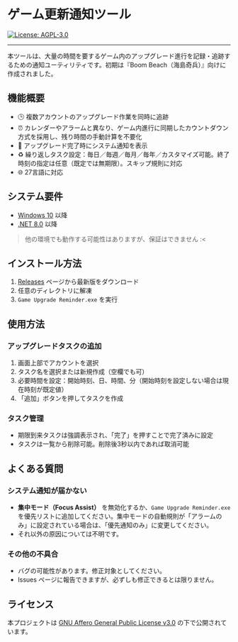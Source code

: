 ﻿# ゲーム更新通知ツール

[![License: AGPL-3.0](https://img.shields.io/badge/License-AGPL--3.0-blue.svg)](https://opensource.org/licenses/AGPL-3.0)

---

本ツールは、大量の時間を要するゲーム内のアップグレード進行を記録・追跡するための通知ユーティリティです。初期は『Boom Beach（海島奇兵）』向けに作成されました。

## 機能概要

- 🕒 複数アカウントのアップグレード作業を同時に追跡
- ⏰ カレンダーやアラームと異なり、ゲーム内進行に同期したカウントダウン方式を採用し、残り時間の手動計算を不要化
- 🔔 アップグレード完了時にシステム通知を表示
- ♻️ 繰り返しタスク設定：毎日／毎週／毎月／毎年／カスタマイズ可能。終了時刻の指定は任意（既定では無期限）。スキップ規則に対応
- 🌐 27言語に対応

## システム要件

- [Windows 10](https://www.microsoft.com/en-ca/software-download/windows10) 以降
- [.NET 8.0](https://dotnet.microsoft.com/en-us/download/dotnet/8.0) 以降

> 他の環境でも動作する可能性はありますが、保証はできません :<

## インストール方法

1. [Releases](https://github.com/YuanXiQWQ/Game-Upgrade-Reminder/releases) ページから最新版をダウンロード
2. 任意のディレクトリに解凍
3. `Game Upgrade Reminder.exe` を実行

## 使用方法

### アップグレードタスクの追加

1. 画面上部でアカウントを選択
2. タスク名を選択または新規作成（空欄でも可）
3. 必要時間を設定：開始時刻、日、時間、分（開始時刻を設定しない場合は現在時刻が既定値）
4. 「追加」ボタンを押してタスクを作成

### タスク管理

- 期限到来タスクは強調表示され、「完了」を押すことで完了済みに設定
- タスクは一覧から削除可能。削除後3秒以内であれば取消可能

## よくある質問

### システム通知が届かない

- **集中モード（Focus Assist）** を無効化するか、`Game Upgrade Reminder.exe` を優先リストに追加してください。集中モードの自動規則が「アラームのみ」に設定されている場合は、「優先通知のみ」に変更してください。
- それ以外の原因については不明です。

### その他の不具合

- バグの可能性があります。修正対象としてください。
- Issues ページに報告できますが、必ずしも修正できるとは限りません。

## ライセンス

本プロジェクトは [GNU Affero General Public License v3.0](LICENSE) の下で公開されています。